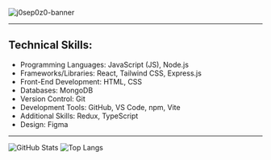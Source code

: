 ![j0sep0z0-banner](https://github.com/user-attachments/assets/d4f71003-03f4-4778-8d79-2b4ba9cd028e)

---

## **Technical Skills:** ##

* Programming Languages: JavaScript (JS), Node.js
* Frameworks/Libraries: React, Tailwind CSS, Express.js
* Front-End Development: HTML, CSS
* Databases: MongoDB
* Version Control: Git
* Development Tools: GitHub, VS Code, npm, Vite
* Additional Skills: Redux, TypeScript
* Design: Figma

---

![GitHub Stats](https://github-readme-stats.vercel.app/api?username=j0sep0z0&show_icons=true&theme=transparent) 
![Top Langs](https://github-readme-stats.vercel.app/api/top-langs/?username=j0sep0z0&layout=compact&theme=transparent)

















